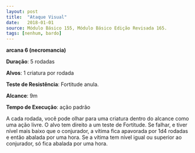 ```yaml
---
layout: post
title:  "Ataque Visual"
date:   2018-01-01
source: Módulo Básico 155, Módulo Básico Edição Revisada 165.
tags: [nenhum, bardo]
---
```


**arcana 6 (necromancia)**

**Duração**: 5 rodadas

**Alvos**: 1 criatura por rodada

**Teste de Resistência**: Fortitude anula.

**Alcance**: 9m

**Tempo de Execução**: ação padrão

A cada rodada, você pode olhar para uma criatura dentro do alcance como uma ação livre. O alvo tem direito a um teste de Fortitude. Se falhar, e tiver nível mais baixo que o conjurador, a vítima fica apavorada por 1d4 rodadas e então abalada por uma hora.
Se a vítima tem nível igual ou superior ao conjurador, só fica abalada por uma hora.
